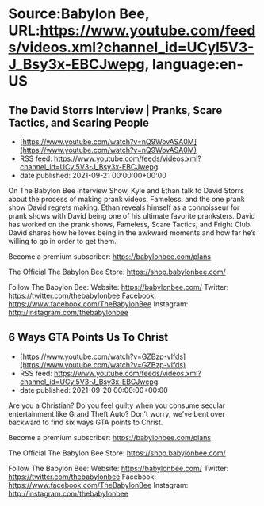 # Source:Babylon Bee, URL:https://www.youtube.com/feeds/videos.xml?channel_id=UCyl5V3-J_Bsy3x-EBCJwepg, language:en-US

## The David Storrs Interview | Pranks, Scare Tactics, and Scaring People
 - [https://www.youtube.com/watch?v=nQ9WovASA0M](https://www.youtube.com/watch?v=nQ9WovASA0M)
 - RSS feed: https://www.youtube.com/feeds/videos.xml?channel_id=UCyl5V3-J_Bsy3x-EBCJwepg
 - date published: 2021-09-21 00:00:00+00:00

On The Babylon Bee Interview Show, Kyle and Ethan talk to David Storrs about the process of making prank videos, Fameless, and the one prank show David regrets making. Ethan reveals himself as a connoisseur for prank shows with David being one of his ultimate favorite pranksters. David has worked on the prank shows, Fameless, Scare Tactics, and Fright Club. David shares how he loves being in the awkward moments and how far he’s willing to go in order to get them. 

Become a premium subscriber:  https://babylonbee.com/plans

The Official The Babylon Bee Store:  https://shop.babylonbee.com/

Follow The Babylon Bee:
Website: https://babylonbee.com/
Twitter: https://twitter.com/thebabylonbee
Facebook: https://www.facebook.com/TheBabylonBee
Instagram: http://instagram.com/thebabylonbee

## 6 Ways GTA Points Us To Christ
 - [https://www.youtube.com/watch?v=GZBzp-vIfds](https://www.youtube.com/watch?v=GZBzp-vIfds)
 - RSS feed: https://www.youtube.com/feeds/videos.xml?channel_id=UCyl5V3-J_Bsy3x-EBCJwepg
 - date published: 2021-09-20 00:00:00+00:00

Are you a Christian? Do you feel guilty when you consume secular entertainment like Grand Theft Auto? Don’t worry, we’ve bent over backward to find six ways GTA points to Christ.

Become a premium subscriber:  https://babylonbee.com/plans

The Official The Babylon Bee Store:  https://shop.babylonbee.com/

Follow The Babylon Bee:
Website: https://babylonbee.com/
Twitter: https://twitter.com/thebabylonbee
Facebook: https://www.facebook.com/TheBabylonBee
Instagram: http://instagram.com/thebabylonbee

